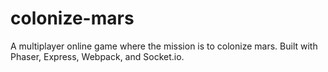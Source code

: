 # colonize-mars
A multiplayer online game where the mission is to colonize mars. Built with Phaser, Express, Webpack, and Socket.io.
